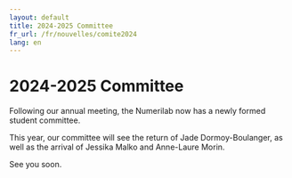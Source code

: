 ```yaml
---
layout: default
title: 2024-2025 Committee
fr_url: /fr/nouvelles/comite2024
lang: en
---
```

# 2024-2025 Committee

Following our annual meeting, the Numerilab now has a newly formed student committee.

This year, our committee will see the return of Jade Dormoy-Boulanger, as well as the arrival of Jessika Malko and Anne-Laure Morin.

See you soon.